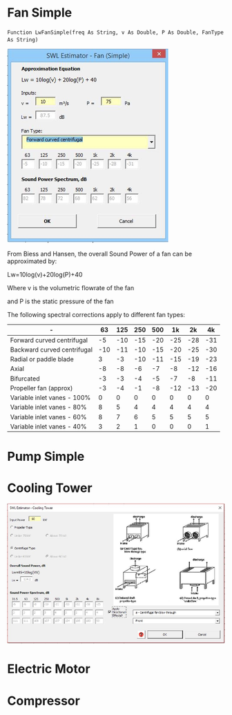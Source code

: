 # Fan Simple

`Function LwFanSimple(freq As String, v As Double, P As Double, FanType As String)`

![frmFanSimple.jpg](https://github.com/Moosevellous/Trace/blob/master/img/frmFanSimple.JPG)

From Biess and Hansen, the overall Sound Power of a fan can be approximated by:

Lw=10log(v)+20log(P)+40

Where v is the volumetric flowrate of the fan

and P is the static pressure of the fan

The following spectral corrections apply to different fan types:

|  -  | 63 | 125 | 250 | 500 | 1k | 2k | 4k |  
| --- | --- | --- | --- | --- | --- | --- | --- | 
| Forward curved centrifugal | -5 |  -10 |  -15 |  -20 |  -25 |  -28 |  -31 |  
| Backward curved centrifugal | -10 |  -11 |  -10 |  -15 |  -20 |  -25 |  -30 |  
| Radial or paddle blade | 3 |  -3 |  -10 |  -11 |  -15 |  -19 |  -23 |  
| Axial | -8 |  -8 |  -6 |  -7 |  -8 |  -12 |  -16 |  
| Bifurcated| -3 |  -3 |  -4 |  -5 |  -7 |  -8 |  -11 | 
| Propeller fan (approx)  | -3 |  -4 |  -1 |  -8 |  -12 |  -13 |  -20 |  
| Variable inlet vanes - 100% | 0 |  0 |  0 |  0 |  0 |  0 |  0 |  
| Variable inlet vanes - 80% | 8 |  5 |  4 |  4 |  4 |  4 |  4 |  
| Variable inlet vanes - 60% | 8 |  7 |  6 |  5 |  5 |  5 |  5 | 
| Variable inlet vanes - 40% | 3 |  2 |  1 |  0 |  0 |  0 |  1 | 



# Pump Simple
# Cooling Tower

![frmEstCoolingTower.jpg](https://github.com/Moosevellous/Trace/blob/master/img/frmEstCoolingTower.JPG)

# Electric Motor
# Compressor